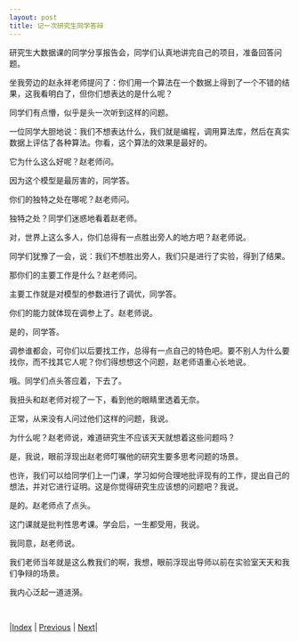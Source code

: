 ```yaml
---
layout: post
title: 记一次研究生同学答辩
---
```


研究生大数据课的同学分享报告会，同学们认真地讲完自己的项目，准备回答问题。

坐我旁边的赵永祥老师提问了：你们用一个算法在一个数据上得到了一个不错的结果，这我看明白了，但你们想表达的是什么呢？

同学们有点懵，似乎是头一次听到这样的问题。

一位同学大胆地说：我们不想表达什么，我们就是编程，调用算法库，然后在真实数据上评估了各种算法。你看，这个算法的效果是最好的。

它为什么这么好呢？赵老师问。

因为这个模型是最厉害的，同学答。

你们的独特之处在哪呢？赵老师问。

独特之处？同学们迷惑地看着赵老师。

对，世界上这么多人，你们总得有一点胜出旁人的地方吧？赵老师说。

同学们犹豫了一会，说：我们不想胜出旁人，我们只是进行了实验，得到了结果。

那你们的主要工作是什么？赵老师问。

主要工作就是对模型的参数进行了调优，同学答。

你们的能力就体现在调参上了。赵老师说。

是的，同学答。

调参谁都会，可你们以后要找工作，总得有一点自己的特色吧。要不别人为什么要找你，而不找其它人呢？你们得想想这个问题，赵老师语重心长地说。

哦。同学们点头答应着，下去了。

我扭头和赵老师对视了一下，看到他的眼睛里透着无奈。

正常，从来没有人问过他们这样的问题，我说。

为什么呢？赵老师说，难道研究生不应该天天就想着这些问题吗？

是，我说，眼前浮现出赵老师叮嘱他的研究生要多思考问题的场景。

也许，我们可以给同学们上一门课，学习如何合理地批评现有的工作，提出自己的想法，并对它进行证明。这是你觉得研究生应该想的问题吧？我说。

是的。赵老师点了点头。

这门课就是批判性思考课。学会后，一生都受用，我说。

我同意，赵老师说。

我们老师当年就是这么教我们的啊，我想，眼前浮现出导师以前在实验室天天和我们争辩的场景。

我内心泛起一道涟漪。

<br/>

|[Index](../../) | [Previous](../intro) | [Next](2-mid-school)|
